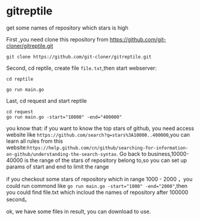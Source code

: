 # gitreptile
get some names of repository which stars is high

First ,you need clone this repository from https://github.com/git-cloner/gitreptile.git

```
git clone https://github.com/git-cloner/gitreptile.git
```

Second,  cd reptile, create file `file.txt`,then start webserver:

```
cd reptile

go run main.go
```

Last, cd request and start reptile
```
cd request
go run main.go -start="10000" -end="400000"
```
you know that: if you want to know the top stars of github, you need access website like `https://github.com/search?q=stars%3A10000..400000`,you can learn all rules from this website:`https://help.github.com/cn/github/searching-for-information-on-github/understanding-the-search-syntax`.
Go back to business,10000-40000 is the range of the stars of repository belong to,so you can set up params of start and end to limit the range

if you checkout some stars of repository which in range 1000 - 2000 ，you could run commond like `go run main.go -start="1000" -end="2000"`,then you could find file.txt which incloud the names of repository after 100000 second。

ok, we have some files in result, you can download to use.